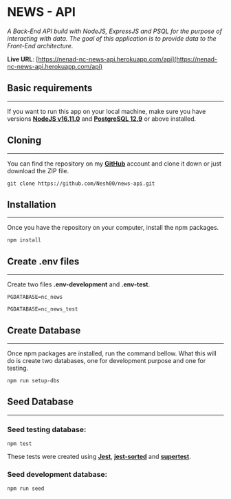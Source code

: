 # NEWS - API

_A Back-End API build with NodeJS, ExpressJS and PSQL for the purpose of interacting with data. The goal of this application is to provide data to the Front-End architecture._

**Live URL**: [https://nenad-nc-news-api.herokuapp.com/api](https://nenad-nc-news-api.herokuapp.com/api)

## Basic requirements

---

If you want to run this app on your local machine, make sure you have versions [**NodeJS v16.11.0**](https://nodejs.org/en/) and [**PostgreSQL 12.9**](https://www.postgresql.org/) or above installed.

## Cloning

---

You can find the repository on my [**GitHub**](https://github.com/Nesh00/news-api) account and clone it down or just download the ZIP file.

```
git clone https://github.com/Nesh00/news-api.git
```

## Installation

---

Once you have the repository on your computer, install the npm packages.

```
npm install
```

## Create .env files

---

Create two files **.env-development** and **.env-test**.

```
PGDATABASE=nc_news
```

```
PGDATABASE=nc_news_test
```

## Create Database

---

Once npm packages are installed, run the command bellow. What this will do is create two databases, one for development purpose and one for testing.

```
npm run setup-dbs
```

## Seed Database

---

### Seed testing database:

```
npm test
```

These tests were created using [**Jest**](https://jestjs.io/), [**jest-sorted**](https://www.npmjs.com/package/jest-sorted) and [**supertest**](https://www.npmjs.com/package/supertest).

### Seed development database:

```
npm run seed
```
